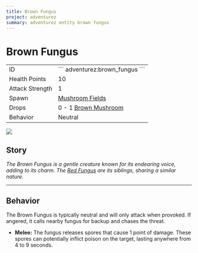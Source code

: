 ```yaml
---
title: Brown Fungus
project: adventurez
summary: adventurez entity brown fungus
---
```

# Brown Fungus
<div class="combi">
<div class="divthing">
<table class="tablething">
    <tbody>
        <tr>
            <td class="first-column">ID</td>
            <td class="second-column">
            ```
            adventurez:brown_fungus
            ```
            </td>
        </tr>
        <tr id="linear-top">
            <td class="first-column">Health Points</td>
            <td class="second-column">10</td>
        </tr>
        <tr id="linear-top">
            <td class="first-column">Attack Strength</td>
            <td class="second-column">1</td>
        </tr>
        <tr id="linear-top">
            <td class="first-column">Spawn</td>
            <td class="second-column"><a href="https://minecraft.fandom.com/wiki/Mushroom_Fields" target="_blank">Mushroom Fields</a></td>
        </tr>
        <tr id="linear-top">
            <td class="first-column">Drops</td>
            <td class="second-column">0 - 1 <a href="https://minecraft.fandom.com/wiki/Mushroom" target="_blank">Brown Mushroom</a></td>
        </tr>
        <tr id="linear-top">
            <td class="first-column">Behavior</td>
            <td class="second-column">Neutral</td>
        </tr>
    </tbody>
</table>
</div>
<div class="div-img-center">
<img src="/wiki/assets/adventurez/entities/brown_fungus.png" loading="lazy" />
</div>
</div>

## Story

*The Brown Fungus is a gentle creature known for its endearing voice, adding to its charm. The <a href="../Red_Fungus/">Red Fungus</a> are its siblings, sharing a similar nature.*

---

## Behavior

The Brown Fungus is typically neutral and will only attack when provoked. If angered, it calls nearby fungus for backup and chases the threat.

* **Melee:** The fungus releases spores that cause 1 point of damage. These spores can potentially inflict poison on the target, lasting anywhere from 4 to 9 seconds.